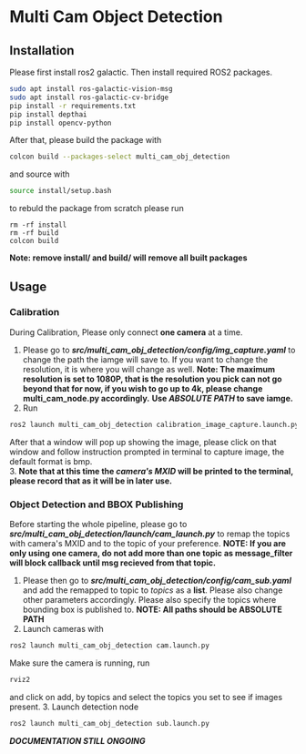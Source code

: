 # Multi Cam Object Detection 
## Installation 
Please first install ros2 galactic. Then install required ROS2 packages.
```bash
sudo apt install ros-galactic-vision-msg
sudo apt install ros-galactic-cv-bridge
pip install -r requirements.txt 
pip install depthai
pip install opencv-python
```
After that, please build the package with
```bash
colcon build --packages-select multi_cam_obj_detection
```
and source with 
```bash
source install/setup.bash
```
to rebuld the package from scratch please run
```
rm -rf install
rm -rf build
colcon build
```
**Note: remove install/ and build/ will remove all built packages**


## Usage
### Calibration
During Calibration, Please only connect **one camera** at a time.
1. Please go to **_src/multi_cam_obj_detection/config/img_capture.yaml_** to change the path the iamge will save to. If you want to change the resolution, it is where you will change as well. **Note: The maximum resolution is set to 1080P, that is the resolution you pick can not go beyond that for now, if you wish to go up to 4k, please change multi_cam_node.py accordingly.** **Use _ABSOLUTE PATH_ to save iamge.**
2. Run
```bash
ros2 launch multi_cam_obj_detection calibration_image_capture.launch.py
```
After that a window will pop up showing the image, please click on that window and follow instruction prompted in terminal to capture image, the default format is bmp.   
3. **Note that at this time the _camera's MXID_ will be printed to the terminal, please record that as it will be in later use.**

### Object Detection and BBOX Publishing
Before starting the whole pipeline, please go to **_src/multi_cam_obj_detection/launch/cam_launch.py_** to remap the topics with camera's MXID and to the topic of your preference. **NOTE: If you are only using one camera, do not add more than one topic as message_filter will block callback until msg recieved from that topic.**
1.  Please then go to **_src/multi_cam_obj_detection/config/cam_sub.yaml_** and add the remapped to topic to _topics_ as a **list**. Please also change other parameters accordingly. Please also specify the topics where bounding box is published to. **NOTE: All paths should be ABSOLUTE PATH** 
2.  Launch cameras with
```bash
ros2 launch multi_cam_obj_detection cam.launch.py
```
Make sure the camera is running, run 
```bash
rviz2
```
and click on add, by topics and select the topics you set to see if images present. 
3. Launch detection node
```bash
ros2 launch multi_cam_obj_detection sub.launch.py
```
***DOCUMENTATION STILL ONGOING***

